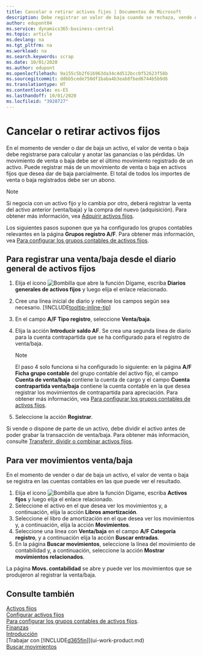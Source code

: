 ```yaml
---
title: Cancelar o retirar activos fijos | Documentos de Microsoft
description: Debe registrar un valor de baja cuando se rechaza, vende o retira un activo fijo.
author: edupont04
ms.service: dynamics365-business-central
ms.topic: article
ms.devlang: na
ms.tgt_pltfrm: na
ms.workload: na
ms.search.keywords: scrap
ms.date: 10/01/2020
ms.author: edupont
ms.openlocfilehash: 9a155c5b2f616963da34c4d512bcc0f52623f58b
ms.sourcegitcommit: ddbb5cede750df1baba4b3eab8fbed6744b5b9d6
ms.translationtype: HT
ms.contentlocale: es-ES
ms.lasthandoff: 10/01/2020
ms.locfileid: "3920727"
---
```

# <a name="dispose-of-or-retire-fixed-assets"></a>Cancelar o retirar activos fijos

En el momento de vender o dar de baja un activo, el valor de venta o baja debe registrarse para calcular y anotar las ganancias o las pérdidas. Un movimiento de venta o baja debe ser el último movimiento registrado de un activo. Puede registrar más de un movimiento de venta o baja en activos fijos que desea dar de baja parcialmente. El total de todos los importes de venta o baja registrados debe ser un abono.  

> [!NOTE]  
> Si negocia con un activo fijo y lo cambia por otro, deberá registrar la venta del activo anterior (venta/baja) y la compra del nuevo (adquisición). Para obtener más información, vea [Adquirir activos fijos](fa-how-acquire.md).  

Los siguientes pasos suponen que ya ha configurado los grupos contables relevantes en la página **Grupos registro A/F**. Para obtener más información, vea [Para configurar los grupos contables de activos fijos](fa-how-setup-general.md#to-set-up-fixed-asset-posting-groups).  

## <a name="to-post-a-disposal-from-the-fixed-asset-gl-journal"></a>Para registrar una venta/baja desde el diario general de activos fijos

1. Elija el icono ![Bombilla que abre la función Dígame](media/ui-search/search_small.png "Dígame qué desea hacer"), escriba **Diarios generales de activos fijos** y luego elija el enlace relacionado.  
2. Cree una línea inicial de diario y rellene los campos según sea necesario. [!INCLUDE[tooltip-inline-tip](includes/tooltip-inline-tip_md.md)]  
3. En el campo **A/F Tipo registro**, seleccione **Venta/baja**.  
4. Elija la acción **Introducir saldo AF**. Se crea una segunda línea de diario para la cuenta contrapartida que se ha configurado para el registro de venta/baja.  

    > [!NOTE]  
    >  El paso 4 solo funciona si ha configurado lo siguiente: en la página **A/F Ficha grupo contable** del grupo contable del activo fijo, el campo **Cuenta de venta/baja** contiene la cuenta de cargo y el campo **Cuenta contrapartida venta/baja** contiene la cuenta contable en la que desea registrar los movimientos de contrapartida para apreciación. Para obtener más información, vea [Para configurar los grupos contables de activos fijos](fa-how-setup-general.md#to-set-up-fixed-asset-posting-groups).  
5. Seleccione la acción **Registrar**.  

Si vende o dispone de parte de un activo, debe dividir el activo antes de poder grabar la transacción de venta/baja. Para obtener más información, consulte [Transferir, dividir o combinar activos fijos](fa-how-trans-split-combine.md).  

## <a name="to-view-disposal-ledger-entries"></a>Para ver movimientos venta/baja
En el momento de vender o dar de baja un activo, el valor de venta o baja se registra en las cuentas contables en las que puede ver el resultado.  

1. Elija el icono ![Bombilla que abre la función Dígame](media/ui-search/search_small.png "Dígame qué desea hacer"), escriba **Activos fijos** y luego elija el enlace relacionado.  
2. Seleccione el activo en el que desea ver los movimientos y, a continuación, elija la acción **Libros amortización**.  
3. Seleccione el libro de amortización en el que desea ver los movimientos y, a continuación, elija la acción **Movimientos**.  
4. Seleccione una línea con **Venta/baja** en el campo **A/F Categoría registro**, y a continuación elija la acción **Buscar entradas**.  
5. En la página **Buscar movimientos**, seleccione la línea del movimiento de contabilidad y, a continuación, seleccione la acción **Mostrar movimientos relacionados**.  

La página **Movs. contabilidad** se abre y puede ver los movimientos que se produjeron al registrar la venta/baja.  

## <a name="see-also"></a>Consulte también

[Activos fijos](fa-manage.md)  
[Configurar activos fijos](fa-setup.md)  
[Para configurar los grupos contables de activos fijos](fa-how-setup-general.md#to-set-up-fixed-asset-posting-groups).  
[Finanzas](finance.md)  
[Introducción](product-get-started.md)  
[Trabajar con [!INCLUDE[d365fin](includes/d365fin_md.md)]](ui-work-product.md)  
[Buscar movimientos](ui-find-entries.md)  
